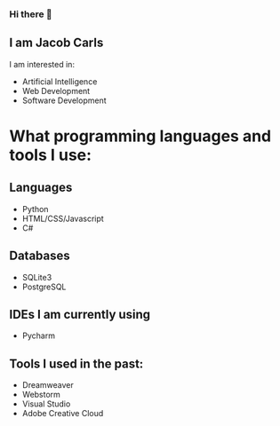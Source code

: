 ### Hi there 👋

## I am Jacob Carls

I am interested in:

- Artificial Intelligence
- Web Development
- Software Development


# What programming languages and tools I use:

## Languages
- Python
- HTML/CSS/Javascript
- C#

## Databases
- SQLite3
- PostgreSQL

## IDEs I am currently using
- Pycharm

## Tools I used in the past:
- Dreamweaver
- Webstorm
- Visual Studio
- Adobe Creative Cloud

